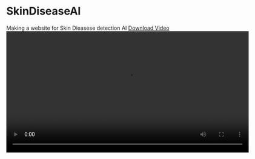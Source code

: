 # SkinDiseaseAI
Making a website for Skin Dieasese detection AI
[Download Video](Working.mp4)
<video controls width="640">
  <source src="Working.mp4" type="video/mp4">
  Your browser does not support the video tag.
</video>

